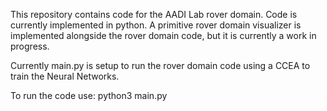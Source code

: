 This repository contains code for the AADI Lab rover domain. Code is currently implemented in python.
A primitive rover domain visualizer is implemented alongside the rover domain code, but it is currently a work in progress.

Currently main.py is setup to run the rover domain code using a CCEA to train the Neural Networks.

To run the code use: python3 main.py
